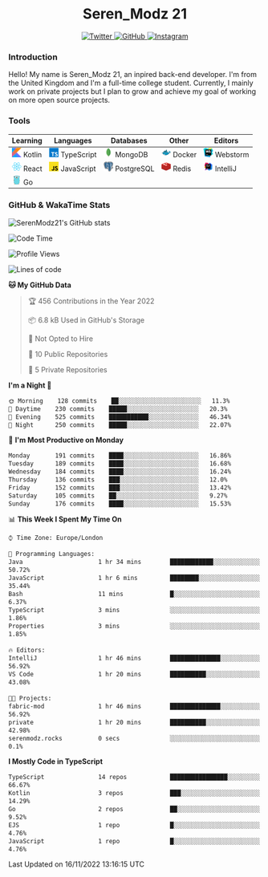 <div align="center">
  <h1>Seren_Modz 21</h1>
  <a href="https://twitter.com/SerenModz21">
    <img alt="Twitter" src="https://img.shields.io/badge/twitter%20-%231DA1F2.svg?&style=for-the-badge&logo=Twitter&logoColor=white">
  </a>
  <a href="https://github.com/SerenModz21">
    <img alt="GitHub" src="https://img.shields.io/badge/github%20-%23121011.svg?&style=for-the-badge&logo=github&logoColor=white">
  </a>
  <a href="https://www.instagram.com/serenmodz21">
    <img alt="Instagram" src="https://img.shields.io/badge/instagram%20-%23E4405F.svg?&style=for-the-badge&logo=Instagram&logoColor=white">
  </a>
</div>

### Introduction

Hello! My name is Seren_Modz 21, an inpired back-end developer. I'm from the United Kingdom and I'm a full-time college student. Currently, I mainly work on private projects but I plan to grow and achieve my goal of working on more open source projects. 

### Tools

 **Learning**                                        | **Languages**                                               | **Databases**                                               | **Other**                                           | **Editors**                                                  
-----------------------------------------------------|-------------------------------------------------------------|-------------------------------------------------------------|-----------------------------------------------------|--------------------------------------------------------------
 <img width="19px" src="./assets/kotlin.svg"> Kotlin | <img width="19px" src="./assets/typescript.svg"> TypeScript | <img width="19px" src="./assets/mongodb.svg"> MongoDB       | <img width="19px" src="./assets/docker.svg"> Docker | <img width="19px" src="./assets/webstorm.svg"> Webstorm      
 <img width="19px" src="./assets/react.svg"> React   | <img width="19px" src="./assets/javascript.svg"> JavaScript | <img width="19px" src="./assets/postgresql.svg"> PostgreSQL | <img width="19px" src="./assets/redis.svg"> Redis   | <img width="19px" src="./assets/intellij-idea.svg"> IntelliJ
 <img width="19px" src="./assets/go.svg"> Go         |                                                             |                                                             |                                                     |                                                                                                               

### GitHub & WakaTime Stats

![SerenModz21's GitHub stats](https://github-readme-stats.vercel.app/api?username=SerenModz21&show_icons=true&theme=dark)

<!--START_SECTION:waka-->
![Code Time](http://img.shields.io/badge/Code%20Time-1%2C596%20hrs%2058%20mins-blue)

![Profile Views](http://img.shields.io/badge/Profile%20Views-34-blue)

![Lines of code](https://img.shields.io/badge/From%20Hello%20World%20I%27ve%20Written-15%20Thousand%20lines%20of%20code-blue)

**🐱 My GitHub Data** 

> 🏆 456 Contributions in the Year 2022
 > 
> 📦 6.8 kB Used in GitHub's Storage 
 > 
> 🚫 Not Opted to Hire
 > 
> 📜 10 Public Repositories 
 > 
> 🔑 5 Private Repositories  
 > 
**I'm a Night 🦉** 

```text
🌞 Morning    128 commits    ██░░░░░░░░░░░░░░░░░░░░░░░   11.3% 
🌆 Daytime    230 commits    █████░░░░░░░░░░░░░░░░░░░░   20.3% 
🌃 Evening    525 commits    ███████████░░░░░░░░░░░░░░   46.34% 
🌙 Night      250 commits    █████░░░░░░░░░░░░░░░░░░░░   22.07%

```
📅 **I'm Most Productive on Monday** 

```text
Monday       191 commits    ████░░░░░░░░░░░░░░░░░░░░░   16.86% 
Tuesday      189 commits    ████░░░░░░░░░░░░░░░░░░░░░   16.68% 
Wednesday    184 commits    ████░░░░░░░░░░░░░░░░░░░░░   16.24% 
Thursday     136 commits    ███░░░░░░░░░░░░░░░░░░░░░░   12.0% 
Friday       152 commits    ███░░░░░░░░░░░░░░░░░░░░░░   13.42% 
Saturday     105 commits    ██░░░░░░░░░░░░░░░░░░░░░░░   9.27% 
Sunday       176 commits    ████░░░░░░░░░░░░░░░░░░░░░   15.53%

```


📊 **This Week I Spent My Time On** 

```text
⌚︎ Time Zone: Europe/London

💬 Programming Languages: 
Java                     1 hr 34 mins        ████████████░░░░░░░░░░░░░   50.72% 
JavaScript               1 hr 6 mins         ████████░░░░░░░░░░░░░░░░░   35.44% 
Bash                     11 mins             █░░░░░░░░░░░░░░░░░░░░░░░░   6.37% 
TypeScript               3 mins              ░░░░░░░░░░░░░░░░░░░░░░░░░   1.86% 
Properties               3 mins              ░░░░░░░░░░░░░░░░░░░░░░░░░   1.85%

🔥 Editors: 
IntelliJ                 1 hr 46 mins        ██████████████░░░░░░░░░░░   56.92% 
VS Code                  1 hr 20 mins        ██████████░░░░░░░░░░░░░░░   43.08%

🐱‍💻 Projects: 
fabric-mod               1 hr 46 mins        ██████████████░░░░░░░░░░░   56.92% 
private                  1 hr 20 mins        ██████████░░░░░░░░░░░░░░░   42.98% 
serenmodz.rocks          0 secs              ░░░░░░░░░░░░░░░░░░░░░░░░░   0.1%

```

**I Mostly Code in TypeScript** 

```text
TypeScript               14 repos            ████████████████░░░░░░░░░   66.67% 
Kotlin                   3 repos             ███░░░░░░░░░░░░░░░░░░░░░░   14.29% 
Go                       2 repos             ██░░░░░░░░░░░░░░░░░░░░░░░   9.52% 
EJS                      1 repo              █░░░░░░░░░░░░░░░░░░░░░░░░   4.76% 
JavaScript               1 repo              █░░░░░░░░░░░░░░░░░░░░░░░░   4.76%

```



 Last Updated on 16/11/2022 13:16:15 UTC
<!--END_SECTION:waka-->
